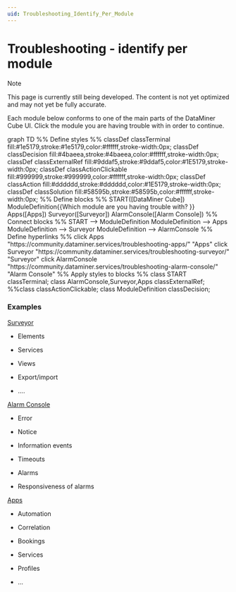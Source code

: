 ```yaml
---
uid: Troubleshooting_Identify_Per_Module
---
```


# Troubleshooting - identify per module

> [!NOTE]
> This page is currently still being developed. The content is not yet optimized and may not yet be fully accurate.

Each module below conforms to one of the main parts of the DataMiner Cube UI. Click the module you are having trouble with in order to continue.

<div class="mermaid">
graph TD
%% Define styles %%
classDef classTerminal fill:#1e5179,stroke:#1e5179,color:#ffffff,stroke-width:0px;
classDef classDecision fill:#4baeea,stroke:#4baeea,color:#ffffff,stroke-width:0px;
classDef classExternalRef fill:#9ddaf5,stroke:#9ddaf5,color:#1E5179,stroke-width:0px;
classDef classActionClickable fill:#999999,stroke:#999999,color:#ffffff,stroke-width:0px;
classDef classAction fill:#dddddd,stroke:#dddddd,color:#1E5179,stroke-width:0px;
classDef classSolution fill:#58595b,stroke:#58595b,color:#ffffff,stroke-width:0px;
%% Define blocks %%
START([DataMiner Cube])
ModuleDefinition{{Which module are you having trouble with? }}
Apps([Apps])
Surveyor([Surveyor])
AlarmConsole([Alarm Console])
%% Connect blocks %%
START --> ModuleDefinition
ModuleDefinition --> Apps
ModuleDefinition --> Surveyor
ModuleDefinition --> AlarmConsole
%% Define hyperlinks %%
click Apps "https://community.dataminer.services/troubleshooting-apps/" "Apps"
click Surveyor "https://community.dataminer.services/troubleshooting-surveyor/" "Surveyor"
click AlarmConsole "https://community.dataminer.services/troubleshooting-alarm-console/" "Alarm Console"
%% Apply styles to blocks %% 
class START classTerminal; 
class AlarmConsole,Surveyor,Apps classExternalRef;
%%class classActionClickable; 
class ModuleDefinition classDecision;
</div>

### Examples

[Surveyor](xref:Troubleshooting_Surveyor)

- Elements

- Services

- Views

- Export/import

- ....

[Alarm Console](xref:Troubleshooting_Alarm_Console)

- Error

- Notice

- Information events

- Timeouts

- Alarms

- Responsiveness of alarms

[Apps](xref:Troubleshooting_Apps)

- Automation

- Correlation

- Bookings

- Services

- Profiles

- ...
